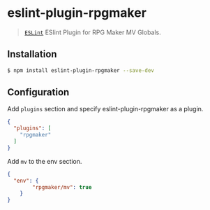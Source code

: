 eslint-plugin-rpgmaker
======================

> [`ESLint`](http://eslint.org) ESlint Plugin for RPG Maker MV Globals.

## Installation

```sh
$ npm install eslint-plugin-rpgmaker --save-dev
```

## Configuration

Add `plugins` section and specify eslint-plugin-rpgmaker as a plugin.

```json
{
  "plugins": [
    "rpgmaker"
  ]
}
```

Add `mv` to the env section.

```json
{
  "env": {
        "rpgmaker/mv": true
    }
}
```

